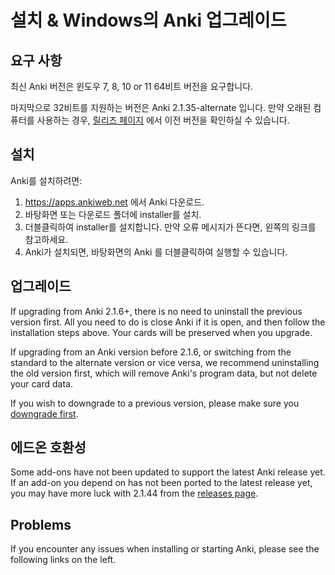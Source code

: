 # 설치 & Windows의 Anki 업그레이드

<!-- toc -->

## 요구 사항

최신 Anki 버전은 윈도우 7, 8, 10 or 11 64비트 버전을 요구합니다.

마지막으로 32비트를 지원하는 버전은 Anki 2.1.35-alternate 입니다.
만약 오래된 컴퓨터를 사용하는 경우, [릴리즈 페이지](https://github.com/ankitects/anki/releases) 에서 이전 버전을 확인하실 수 있습니다. 

## 설치

Anki를 설치하려면:

1. <https://apps.ankiweb.net> 에서 Anki 다운로드.
2. 바탕화면 또는 다운로드 폴더에 installer를 설치.
3. 더블클릭하여 installer를 설치합니다. 만약 오류 메시지가 뜬다면, 왼쪽의 링크를 참고하세요.
5.  Anki가 설치되면, 바탕화면의 Anki 를 더블클릭하여 실행할 수 있습니다.

## 업그레이드

If upgrading from Anki 2.1.6+, there is no need to uninstall the previous
version first. All you need to do is close Anki if it is open, and then follow
the installation steps above. Your cards will be preserved when you upgrade.

If upgrading from an Anki version before 2.1.6, or switching from the standard
to the alternate version or vice versa, we recommend uninstalling the old
version first, which will remove Anki's program data, but not delete your card
data.

If you wish to downgrade to a previous version, please make sure you
[downgrade first](http://changes.ankiweb.net).

## 에드온 호환성

Some add-ons have not been updated to support the latest Anki release yet. If an
add-on you depend on has not been ported to the latest release yet, you may have
more luck with 2.1.44 from the [releases
page](https://github.com/ankitects/anki/releases).

## Problems

If you encounter any issues when installing or starting Anki, please see the
following links on the left.

